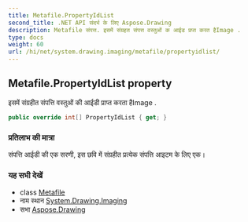 ```yaml
---
title: Metafile.PropertyIdList
second_title: .NET API संदर्भ के लिए Aspose.Drawing
description: Metafile संपत्त. इसमें संग्रहत संपत्त वस्तुओं क आईड प्रप्त करत हैImage .
type: docs
weight: 60
url: /hi/net/system.drawing.imaging/metafile/propertyidlist/
---
```

## Metafile.PropertyIdList property

इसमें संग्रहीत संपत्ति वस्तुओं की आईडी प्राप्त करता हैImage .

```csharp
public override int[] PropertyIdList { get; }
```

### प्रतिलाभ की मात्रा

संपत्ति आईडी की एक सरणी, इस छवि में संग्रहीत प्रत्येक संपत्ति आइटम के लिए एक।

### यह सभी देखें

* class [Metafile](../)
* नाम स्थान [System.Drawing.Imaging](../../metafile/)
* सभा [Aspose.Drawing](../../../)


